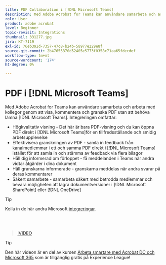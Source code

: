 ```yaml
---
title: PDF Collaboration i [!DNL Microsoft Teams]
description: Med Adobe Acrobat for Teams kan användare samarbeta och arbeta med kollegor genom att visa, kommentera och granska PDF utan att behöva lämna [!DNL Microsoft Teams]
role: User
product: adobe acrobat
level: Beginner
topic-revisit: Integrations
thumbnail: 331277.jpg
jira: KT-7119
exl-id: 76eb392d-7357-47c8-b24b-58977e229e8f
source-git-commit: 2b47655370d52405e5773f0358c71aa65fdecdef
workflow-type: tm+mt
source-wordcount: '174'
ht-degree: 0%

---
```


# PDF i [!DNL Microsoft Teams]

Med Adobe Acrobat for Teams kan användare samarbeta och arbeta med kollegor genom att visa, kommentera och granska PDF utan att behöva lämna [!DNL Microsoft Teams]. Integreringen omfattar:

* Högkvalitativ visning - Det här är bara PDF-visning och du kan öppna PDF direkt i [!DNL Microsoft Teams]för en tillfredsställande och smidig arbetsupplevelse
* Effektivisera granskningen av PDF - samla in feedback från kanalmedlemmar i ett och samma PDF direkt i [!DNL Microsoft Teams] istället för att samla in och stämma av feedback via flera bilagor
* Håll dig informerad om förloppet - få meddelanden i Teams när andra vidtar åtgärder i dina dokument
* Håll granskarna informerade - granskarna meddelas när andra svarar på deras kommentarer
* Säkert samarbete - samarbeta säkert med betrodda medlemmar och bevara möjligheten att lagra dokumentversioner i [!DNL Microsoft SharePoint] eller [!DNL OneDrive]

>[!TIP]
>
>Kolla in de här andra Microsoft [integreringar](../integrate/integrate-overview.md#microsoft).

<br> 

>[!VIDEO](https://video.tv.adobe.com/v/331277?quality=12&learn=on&hidetitle=true)

>[!TIP]
>
>Den här videon är en del av kursen [Arbeta smartare med Acrobat DC och Microsoft 365](https://experienceleague.adobe.com/?recommended=Acrobat-U-1-2021.microsoft365) som är tillgänglig gratis på Experience League!
